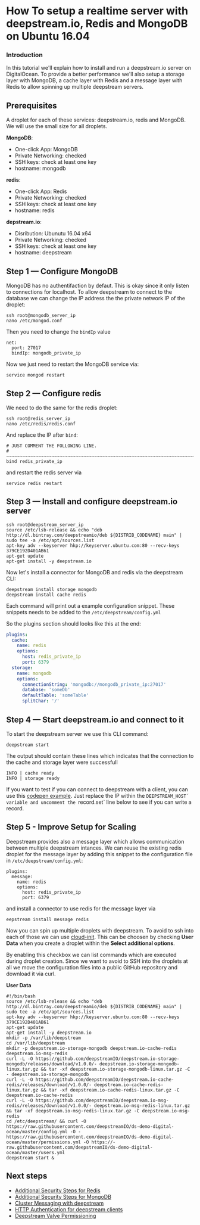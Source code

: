 # How To setup a realtime server with deepstream.io, Redis and MongoDB on Ubuntu 16.04

### Introduction

In this tutorial we'll explain how to install and run a deepstream.io server on DigitalOcean.
To provide a better performance we'll also setup a storage layer with MongoDB, a cache layer
with Redis and a message layer with Redis to allow spinning up multiple deepstream servers.

## Prerequisites

A droplet for each of these services: deepstream.io, redis and MongoDB.
We will use the small size for all droplets.

__MongoDB__:

- One-click App: MongoDB
- Private Networking: checked
- SSH keys: check at least one key
- hostname: mongodb

__redis__:

- One-click App: Redis
- Private Networking: checked
- SSH keys: check at least one key
- hostname: redis

__depstream.io__:

- Disribution: Ubunutu 16.04 x64
- Private Networking: checked
- SSH keys: check at least one key
- hostname: deepstream

## Step 1 — Configure MongoDB

MongoDB has no authentifaction by defaut. This is okay since it only listen to connections for localhost.
To allow deepstream to connect to the database we can change the IP address the the private network IP of the droplet:


```shell
ssh root@mongodb_server_ip
nano /etc/mongod.conf
```

Then you need to change the `bindIp` value

```
net:
  port: 27017
  bindIp: mongodb_private_ip
```

Now we just need to restart the MongoDB service via:

```shell
service mongod restart
```

## Step 2 — Configure redis

We need to do the same for the redis droplet:

```shell
ssh root@redis_server_ip
nano /etc/redis/redis.conf
```

And replace the IP after `bind`:

```
# JUST COMMENT THE FOLLOWING LINE.
# ~~~~~~~~~~~~~~~~~~~~~~~~~~~~~~~~~~~~~~~~~~~~~~~~~~~~~~~~~~~~~~~~~~~~~~~~
bind redis_private_ip
```

and restart the redis server via

```shell
service redis restart
```

## Step 3 — Install and configure deepstream.io server

```shell
ssh root@deepstream_server_ip
source /etc/lsb-release && echo "deb http://dl.bintray.com/deepstreamio/deb ${DISTRIB_CODENAME} main" | sudo tee -a /etc/apt/sources.list
apt-key adv --keyserver hkp://keyserver.ubuntu.com:80 --recv-keys 379CE192D401AB61
apt-get update
apt-get install -y deepstream.io
```

Now let's install a connector for MongoDB and redis via the deepstream CLI:

```
deepstream install storage mongodb
deepstream install cache redis
```

Each command will print out a example configuration snippet.
These snippets needs to be added to the `/etc/deepstream/config.yml`

So the plugins section should looks like this at the end:

```yaml
plugins:
  cache:
    name: redis
    options:
      host: redis_private_ip
      port: 6379
  storage:
    name: mongodb
    options:
      connectionString: 'mongodb://mongodb_private_ip:27017'
      database: 'someDb'
      defaultTable: 'someTable'
      splitChar: '/'
```

## Step 4 — Start deepstream.io and connect to it

To start the deepstream server we use this CLI command:

```shell
deepstream start
```

The output should contain these lines which indicates that the connection to the cache and storage layer were successfull

```
INFO | cache ready
INFO | storage ready
```

If you want to test if you can connect to deepstream with a client, you can use this [codepen example](http://codepen.io/timaschew/pen/BzxOYb?editors=1010). Just replace the IP within the `DEEPSTREAM_HOST´ variable and uncomment the `record.set` line below to see if you can write a record.


## Step 5 - Improve Setup for Scaling

Deepstream provides also a message layer which allows communication between multiple deepstream intances.
We can reuse the existing redis droplet for the message layer by adding this snippet to the configuration file in
`/etc/deepstream/config.yml`:

```
plugins:
  message:
    name: redis
    options:
      host: redis_private_ip
      port: 6379
```

and install a connector to use redis for the message layer via

```shell
eepstream install message redis
```

Now you can spin up multiple droplets with deepstream. To avoid to ssh into each of those we can use [cloud-init](https://www.digitalocean.com/community/tutorials/an-introduction-to-cloud-config-scripting).
This can be choosen by checking __User Data__ when you create a droplet within the __Select additional options__.

By enabling this checkbox we can list commands which are executed during droplet creation.
Since we want to avoid to SSH into the droplets at all we move the configuration files into a public
GitHub repository and download it via curl.


__User Data__

```
#!/bin/bash
source /etc/lsb-release && echo "deb http://dl.bintray.com/deepstreamio/deb ${DISTRIB_CODENAME} main" | sudo tee -a /etc/apt/sources.list
apt-key adv --keyserver hkp://keyserver.ubuntu.com:80 --recv-keys 379CE192D401AB61
apt-get update
apt-get install -y deepstream.io
mkdir -p /var/lib/deepstream
cd /var/lib/deepstream
mkdir -p deepstream.io-storage-mongodb deepstream.io-cache-redis deepstream.io-msg-redis
curl -L -O https://github.com/deepstreamIO/deepstream.io-storage-mongodb/releases/download/v1.0.0/- deepstream.io-storage-mongodb-linux.tar.gz && tar -xf deepstream.io-storage-mongodb-linux.tar.gz -C - deepstream.io-storage-mongodb
curl -L -O https://github.com/deepstreamIO/deepstream.io-cache-redis/releases/download/v1.0.0/- deepstream.io-cache-redis-linux.tar.gz && tar -xf deepstream.io-cache-redis-linux.tar.gz -C deepstream.io-cache-redis
curl -L -O https://github.com/deepstreamIO/deepstream.io-msg-redis/releases/download/v1.0.0/- deepstream.io-msg-redis-linux.tar.gz && tar -xf deepstream.io-msg-redis-linux.tar.gz -C deepstream.io-msg-redis
cd /etc/deepstream/ && curl -O https://raw.githubusercontent.com/deepstreamIO/ds-demo-digital-ocean/master/config.yml -O - https://raw.githubusercontent.com/deepstreamIO/ds-demo-digital-ocean/master/permissions.yml -O https://- raw.githubusercontent.com/deepstreamIO/ds-demo-digital-ocean/master/users.yml
deepstream start &
```


## Next steps

- [Additional Security Steps for Redis](https://www.digitalocean.com/community/tutorials/how-to-use-the-redis-one-click-application#additional-security-steps)
- [Additional Security Steps for MongoDB](https://www.digitalocean.com/community/tutorials/how-to-use-the-mongodb-one-click-application#accessing-remotely)
- [Cluster Messaging with deepstream](https://deepstream.io/tutorials/core/cluster-messaging/)
- [HTTP Authentication for deepstream clients](https://deepstream.io/tutorials/core/auth-http-webhook/)
- [Deepstream Valve Permissioning](https://deepstream.io/tutorials/core/permission-conf-simple/)
